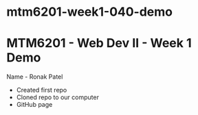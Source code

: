 # mtm6201-week1-040-demo
# MTM6201 - Web Dev II - Week 1 Demo 
Name - Ronak Patel 

- Created first repo
- Cloned repo to our computer
- GitHub page 